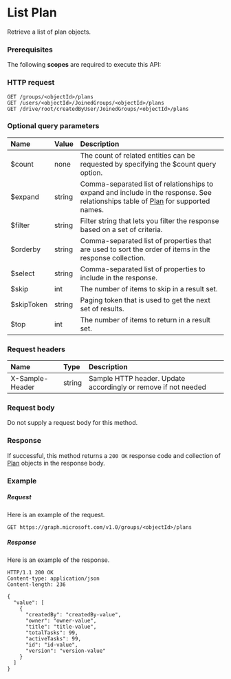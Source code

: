 # List Plan

Retrieve a list of plan objects.
### Prerequisites
The following **scopes** are required to execute this API: 
### HTTP request
<!-- { "blockType": "ignored" } -->
```http
GET /groups/<objectId>/plans
GET /users/<objectId>/JoinedGroups/<objectId>/plans
GET /drive/root/createdByUser/JoinedGroups/<objectId>/plans
```
### Optional query parameters
|Name|Value|Description|
|:---------------|:--------|:-------|
|$count|none|The count of related entities can be requested by specifying the $count query option.|
|$expand|string|Comma-separated list of relationships to expand and include in the response. See relationships table of [Plan](../resources/plan.md) for supported names. |
|$filter|string|Filter string that lets you filter the response based on a set of criteria.|
|$orderby|string|Comma-separated list of properties that are used to sort the order of items in the response collection.|
|$select|string|Comma-separated list of properties to include in the response.|
|$skip|int|The number of items to skip in a result set.|
|$skipToken|string|Paging token that is used to get the next set of results.|
|$top|int|The number of items to return in a result set.|

### Request headers
| Name       | Type | Description|
|:-----------|:------|:----------|
| X-Sample-Header  | string  | Sample HTTP header. Update accordingly or remove if not needed|

### Request body
Do not supply a request body for this method.
### Response
If successful, this method returns a `200 OK` response code and collection of [Plan](../resources/plan.md) objects in the response body.
### Example
##### Request
Here is an example of the request.
<!-- {
  "blockType": "request",
  "name": "get_plans"
}-->
```http
GET https://graph.microsoft.com/v1.0/groups/<objectId>/plans
```
##### Response
Here is an example of the response.
<!-- {
  "blockType": "response",
  "truncated": false,
  "@odata.type": "microsoft.graph.plan",
  "isCollection": true
} -->
```http
HTTP/1.1 200 OK
Content-type: application/json
Content-length: 236

{
  "value": [
    {
      "createdBy": "createdBy-value",
      "owner": "owner-value",
      "title": "title-value",
      "totalTasks": 99,
      "activeTasks": 99,
      "id": "id-value",
      "version": "version-value"
    }
  ]
}
```

<!-- uuid: 8fcb5dbc-d5aa-4681-8e31-b001d5168d79
2015-10-25 14:57:30 UTC -->
<!-- {
  "type": "#page.annotation",
  "description": "List Plan",
  "keywords": "",
  "section": "documentation",
  "tocPath": ""
}-->